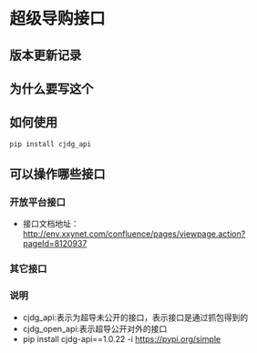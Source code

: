 # 超级导购接口

## 版本更新记录

## 为什么要写这个

## 如何使用

`pip install cjdg_api`

## 可以操作哪些接口

### 开放平台接口

- 接口文档地址：http://env.xxynet.com/confluence/pages/viewpage.action?pageId=8120937

### 其它接口

### 说明

- cjdg_api:表示为超导未公开的接口，表示接口是通过抓包得到的
- cjdg_open_api:表示超导公开对外的接口
- pip install cjdg-api==1.0.22 -i https://pypi.org/simple

